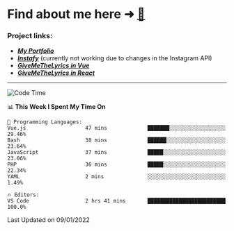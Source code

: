 # Find about me here ➜ [🧑](https://pauabella.dev)

### Project links:
- ***[My Portfolio](https://pauabella.dev)***
- ***[Instafy](https://instafy.me)*** (currently not working due to changes in the Instagram API)
- ***[GiveMeTheLyrics in Vue](https://lyrics.pauabella.dev)***
- ***[GiveMeTheLyrics in React](https://pauabella.dev/GiveMeTheLyrics)***

---
<!--START_SECTION:waka-->
![Code Time](http://img.shields.io/badge/Code%20Time-739%20hrs%2055%20mins-blue)

📊 **This Week I Spent My Time On** 

```text
💬 Programming Languages: 
Vue.js                   47 mins             ███████░░░░░░░░░░░░░░░░░░   29.46% 
Bash                     38 mins             ██████░░░░░░░░░░░░░░░░░░░   23.64% 
JavaScript               37 mins             █████░░░░░░░░░░░░░░░░░░░░   23.06% 
PHP                      36 mins             █████░░░░░░░░░░░░░░░░░░░░   22.34% 
YAML                     2 mins              ░░░░░░░░░░░░░░░░░░░░░░░░░   1.49%

🔥 Editors: 
VS Code                  2 hrs 41 mins       █████████████████████████   100.0%

```


 Last Updated on 09/01/2022
<!--END_SECTION:waka-->
